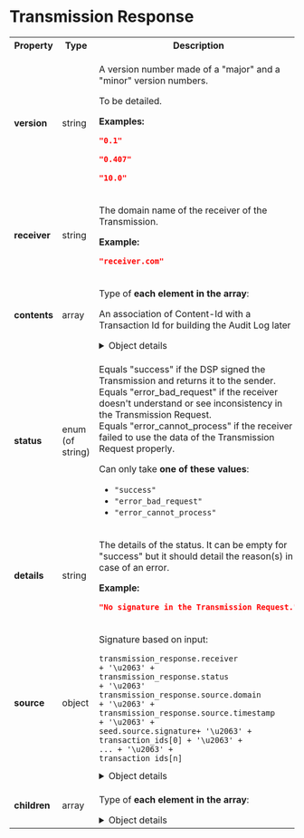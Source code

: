 <!-- ⚠️ GENERATED CONTENT - DO NOT MODIFY DIRECTLY ⚠️ -->

# Transmission Response

<table>

<tr>
    <th> Property </th>
    <th> Type </th>
    <th> Description </th>
</tr>

<tr>
<td>
<b>version</b>
</td>
<td>
string
</td>
<td>

A version number made of a "major" and a "minor" version numbers.

To be detailed.

**Examples:** 

```json
"0.1"
```

```json
"0.407"
```

```json
"10.0"
```

</td>
</tr>

<tr>
<td>
<b>receiver</b>
</td>
<td>
string
</td>
<td>

The domain name of the receiver of the Transmission.

**Example:** 

```json
"receiver.com"
```

</td>
</tr>

<tr>
<td>
<b>contents</b>
</td>
<td>
array
</td>
<td>

Type of **each element in the array**:

An association of Content-Id with a Transaction Id for building the Audit Log later

<details>
<summary>Object details</summary>

<table>

<tr>
    <th> Property </th>
    <th> Type </th>
    <th> Description </th>
</tr>

<tr>
<td>
transaction_id<br>(<i>optional</i>)
</td>
<td>
string
</td>
<td>

A Generated Unique Identifier dedicated to a placement and an Addressable Content

**Example:** 

```json
"b0cffcd0-177e-46d5-8bcd-32ed52a414dc"
```

</td>
</tr>

<tr>
<td>
content_id<br>(<i>optional</i>)
</td>
<td>
string
</td>
<td>

A GUID associated to a potential Addressable Content.

**Example:** 

```json
"b0cffcd0-177e-46d5-8bcd-32ed52a414dc"
```

</td>
</tr>

</table>

</details>

</td>
</tr>

<tr>
<td>
<b>status</b>
</td>
<td>
enum (of string)
</td>
<td>

Equals "success" if the DSP signed the Transmission and returns it to the sender.<br /> Equals "error_bad_request" if the receiver doesn't understand or see inconsistency in the Transmission Request.<br /> Equals "error_cannot_process" if the receiver failed to use the data of the Transmission Request properly.

Can only take **one of these values**:
* `"success"`
* `"error_bad_request"`
* `"error_cannot_process"`
</td>
</tr>

<tr>
<td>
<b>details</b>
</td>
<td>
string
</td>
<td>

The details of the status. It can be empty for "success" but it should detail the reason(s) in case of an error.

**Example:** 

```json
"No signature in the Transmission Request."
```

</td>
</tr>

<tr>
<td>
<b>source</b>
</td>
<td>
object
</td>
<td>

Signature based on input:
```
transmission_response.receiver                + '\u2063' +
transmission_response.status                  + '\u2063'
transmission_response.source.domain           + '\u2063' +
transmission_response.source.timestamp        + '\u2063' +
seed.source.signature+ '\u2063' +
transaction_ids[0] + '\u2063' +
... + '\u2063' +
transaction_ids[n]
```

<details>
<summary>Object details</summary>

<table>

<tr>
    <th> Property </th>
    <th> Type </th>
    <th> Description </th>
</tr>

<tr>
<td>
<b>timestamp</b>
</td>
<td>
integer
</td>
<td>

Time when data was signed

**Example:** 

```json
1643297316
```

</td>
</tr>

<tr>
<td>
<b>domain</b>
</td>
<td>
string
</td>
<td>

The domain name of the entity that signed this data

**Examples:** 

```json
"a-domain-name.com"
```

```json
"another.domain.co.uk"
```

</td>
</tr>

<tr>
<td>
<b>signature</b>
</td>
<td>
string
</td>
<td>

The base64 representation of a data signature

**Example:** 

```json
"RYGHYsBUEwMgFgOJ9aUQl7ywl4xnqdmwWIgPbaIowbXbmZAFKLa7mcBJQuWh1wEskpu57SHn2mmCF6V5+cESgw=="
```

</td>
</tr>

</table>

</details>

</td>
</tr>

<tr>
<td>
<b>children</b>
</td>
<td>
array
</td>
<td>

Type of **each element in the array**:

<details>
<summary>Object details</summary>

<table>

<tr>
    <th> Property </th>
    <th> Type </th>
    <th> Description </th>
</tr>

<tr>
<td>
<b>version</b>
</td>
<td>
string
</td>
<td>

A version number made of a "major" and a "minor" version numbers.

To be detailed.

**Examples:** 

```json
"0.1"
```

```json
"0.407"
```

```json
"10.0"
```

</td>
</tr>

<tr>
<td>
<b>receiver</b>
</td>
<td>
string
</td>
<td>

The domain name of the receiver of the Transmission.

**Example:** 

```json
"receiver.com"
```

</td>
</tr>

<tr>
<td>
contents<br>(<i>optional</i>)
</td>
<td>
array
</td>
<td>

Type of **each element in the array**:

An association of Content-Id with a Transaction Id for building the Audit Log later

<details>
<summary>Object details</summary>

<table>

<tr>
    <th> Property </th>
    <th> Type </th>
    <th> Description </th>
</tr>

<tr>
<td>
transaction_id<br>(<i>optional</i>)
</td>
<td>
string
</td>
<td>

A Generated Unique Identifier dedicated to a placement and an Addressable Content

**Example:** 

```json
"b0cffcd0-177e-46d5-8bcd-32ed52a414dc"
```

</td>
</tr>

<tr>
<td>
content_id<br>(<i>optional</i>)
</td>
<td>
string
</td>
<td>

A GUID associated to a potential Addressable Content.

**Example:** 

```json
"b0cffcd0-177e-46d5-8bcd-32ed52a414dc"
```

</td>
</tr>

</table>

</details>

</td>
</tr>

<tr>
<td>
<b>status</b>
</td>
<td>
enum (of string)
</td>
<td>

Equals "success". Transmission Responses with a different status from Suppliers must be dismissed.

Can only take **one of these values**:
* `"success"`
</td>
</tr>

<tr>
<td>
<b>details</b>
</td>
<td>
string
</td>
<td>

The details of the status. It can be empty for "success" but it should detail the reason(s) in case of an error.

**Example:** 

```json
"No signature in the Transmission Request."
```

</td>
</tr>

<tr>
<td>
<b>source</b>
</td>
<td>
object
</td>
<td>

Signature based on input:
```
transmission_response.receiver                + '\u2063' +
transmission_response.status                  + '\u2063'
transmission_response.source.domain           + '\u2063' +
transmission_response.source.timestamp        + '\u2063' +
seed.source.signature+ '\u2063' +
transaction_ids[0] + '\u2063' +
... + '\u2063' +
transaction_ids[n]
```

<details>
<summary>Object details</summary>

<table>

<tr>
    <th> Property </th>
    <th> Type </th>
    <th> Description </th>
</tr>

<tr>
<td>
<b>timestamp</b>
</td>
<td>
integer
</td>
<td>

Time when data was signed

**Example:** 

```json
1643297316
```

</td>
</tr>

<tr>
<td>
<b>domain</b>
</td>
<td>
string
</td>
<td>

The domain name of the entity that signed this data

**Examples:** 

```json
"a-domain-name.com"
```

```json
"another.domain.co.uk"
```

</td>
</tr>

<tr>
<td>
<b>signature</b>
</td>
<td>
string
</td>
<td>

The base64 representation of a data signature

**Example:** 

```json
"RYGHYsBUEwMgFgOJ9aUQl7ywl4xnqdmwWIgPbaIowbXbmZAFKLa7mcBJQuWh1wEskpu57SHn2mmCF6V5+cESgw=="
```

</td>
</tr>

</table>

</details>

</td>
</tr>

<tr>
<td>
<b>children</b>
</td>
<td>
array of object
</td>
<td>

Type of **each element in the array**:

Transmission Responses of the direct suppliers.

<details>
<summary>Object details</summary>

<table>

<tr>
    <th> Property </th>
    <th> Type </th>
    <th> Description </th>
</tr>

</table>

</details>

</td>
</tr>

</table>

</details>

</td>
</tr>

</table>

